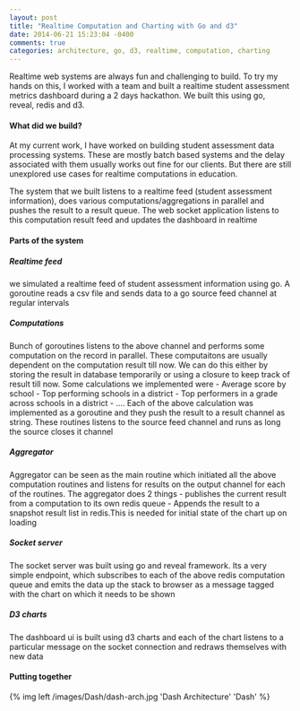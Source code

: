 ```yaml
---
layout: post
title: "Realtime Computation and Charting with Go and d3"
date: 2014-06-21 15:23:04 -0400
comments: true
categories: architecture, go, d3, realtime, computation, charting
---
```


Realtime web systems are always fun and challenging to build. To try my hands on this, I worked with a team and built a  realtime student assessment metrics dashboard during a 2 days hackathon. We built this using go, reveal, redis and d3.

#### What did we build?

At my current work, I have worked on building student assessment data processing systems. These are mostly batch based systems and the delay associated with them usually works out fine for our clients. But there are still unexplored use cases for realtime computations in education.

The system that we built listens to a realtime feed (student assessment information), does various computations/aggregations in parallel and pushes the result to a result queue. The web socket application listens to this computation result feed and updates the dashboard in realtime

#### Parts of the system

##### Realtime feed
we simulated a realtime feed of student assessment information using go. A goroutine reads a csv file and sends data to a go source feed channel at regular intervals
##### Computations
Bunch of goroutines listens to the above channel and performs some computation on the record in parallel. These computaitons are usually dependent on the computation result till now. We can do this either by storing the result in database temporarily or using a closure to keep track of result till now. Some calculations we implemented were
    - Average score by school
    - Top performing schools in a district
    - Top performers in a grade across schools in a district
    - ....
Each of the above calculation was implemented as a goroutine and they push the result to a result channel as string. These routines listens to the source feed channel and runs as long the source closes it channel
##### Aggregator
Aggregator can be seen as the main routine which initiated all the above computation routines and listens for results on the output channel for each of the routines. The aggregator does 2 things
    - publishes the current result from a computation to its own redis queue
    - Appends the result to a snapshot result list in redis.This is needed for initial state of the chart up on loading
##### Socket server
The socket server was built using go and reveal framework. Its a very simple endpoint, which subscribes to each of the above redis computation queue and emits the data up the stack to browser as a message tagged with the chart on which it needs to be shown
##### D3 charts
The dashboard ui is built using d3 charts and each of the chart listens to a particular message on the socket connection and redraws themselves with new data

#### Putting together

{% img left /images/Dash/dash-arch.jpg 'Dash Architecture' 'Dash' %}
